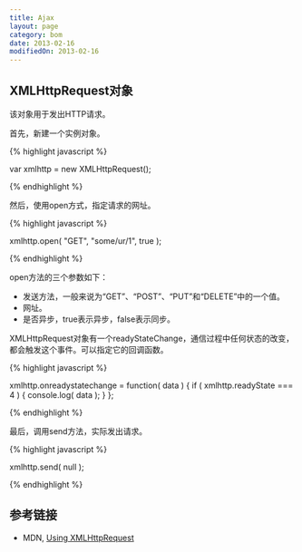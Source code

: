 ```yaml
---
title: Ajax
layout: page
category: bom
date: 2013-02-16
modifiedOn: 2013-02-16
---
```


## XMLHttpRequest对象

该对象用于发出HTTP请求。

首先，新建一个实例对象。

{% highlight javascript %}

var xmlhttp = new XMLHttpRequest();

{% endhighlight %}

然后，使用open方式，指定请求的网址。

{% highlight javascript %}

xmlhttp.open( "GET", "some/ur/1", true );

{% endhighlight %}

open方法的三个参数如下：

- 发送方法，一般来说为“GET”、“POST”、“PUT”和“DELETE”中的一个值。
- 网址。
- 是否异步，true表示异步，false表示同步。

XMLHttpRequest对象有一个readyStateChange，通信过程中任何状态的改变，都会触发这个事件。可以指定它的回调函数。

{% highlight javascript %}

xmlhttp.onreadystatechange = function( data ) {
    if ( xmlhttp.readyState === 4 ) {
        console.log( data );
    }
};

{% endhighlight %}

最后，调用send方法，实际发出请求。

{% highlight javascript %}

xmlhttp.send( null );

{% endhighlight %}

## 参考链接

- MDN, [Using XMLHttpRequest](https://developer.mozilla.org/en-US/docs/DOM/XMLHttpRequest/Using_XMLHttpRequest)
